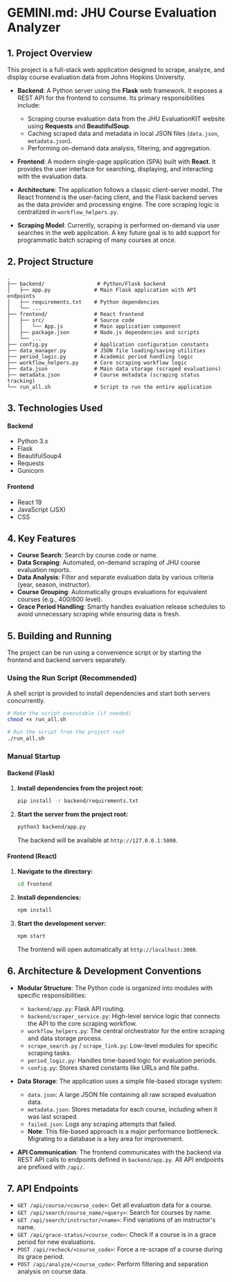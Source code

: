 # GEMINI.md: JHU Course Evaluation Analyzer

## 1. Project Overview

This project is a full-stack web application designed to scrape, analyze, and display course evaluation data from Johns Hopkins University.

- **Backend**: A Python server using the **Flask** web framework. It exposes a REST API for the frontend to consume. Its primary responsibilities include:
    - Scraping course evaluation data from the JHU EvaluationKIT website using **Requests** and **BeautifulSoup**.
    - Caching scraped data and metadata in local JSON files (`data.json`, `metadata.json`).
    - Performing on-demand data analysis, filtering, and aggregation.

- **Frontend**: A modern single-page application (SPA) built with **React**. It provides the user interface for searching, displaying, and interacting with the evaluation data.

- **Architecture**: The application follows a classic client-server model. The React frontend is the user-facing client, and the Flask backend serves as the data provider and processing engine. The core scraping logic is centralized in `workflow_helpers.py`.

- **Scraping Model**: Currently, scraping is performed on-demand via user searches in the web application. A key future goal is to add support for programmatic batch scraping of many courses at once.

## 2. Project Structure

```
.
├── backend/                 # Python/Flask backend
│   ├── app.py              # Main Flask application with API endpoints
│   ├── requirements.txt    # Python dependencies
│   └── ...
├── frontend/               # React frontend
│   ├── src/                # Source code
│   │   └── App.js          # Main application component
│   ├── package.json        # Node.js dependencies and scripts
│   └── ...
├── config.py               # Application configuration constants
├── data_manager.py         # JSON file loading/saving utilities
├── period_logic.py         # Academic period handling logic
├── workflow_helpers.py     # Core scraping workflow logic
├── data.json               # Main data storage (scraped evaluations)
├── metadata.json           # Course metadata (scraping status tracking)
└── run_all.sh              # Script to run the entire application
```

## 3. Technologies Used

#### Backend
- Python 3.x
- Flask
- BeautifulSoup4
- Requests
- Gunicorn

#### Frontend
- React 19
- JavaScript (JSX)
- CSS

## 4. Key Features

- **Course Search**: Search by course code or name.
- **Data Scraping**: Automated, on-demand scraping of JHU course evaluation reports.
- **Data Analysis**: Filter and separate evaluation data by various criteria (year, season, instructor).
- **Course Grouping**: Automatically groups evaluations for equivalent courses (e.g., 400/600 level).
- **Grace Period Handling**: Smartly handles evaluation release schedules to avoid unnecessary scraping while ensuring data is fresh.

## 5. Building and Running

The project can be run using a convenience script or by starting the frontend and backend servers separately.

### Using the Run Script (Recommended)

A shell script is provided to install dependencies and start both servers concurrently.

```bash
# Make the script executable (if needed)
chmod +x run_all.sh

# Run the script from the project root
./run_all.sh
```

### Manual Startup

#### Backend (Flask)

1.  **Install dependencies from the project root:**
    ```bash
    pip install -r backend/requirements.txt
    ```
2.  **Start the server from the project root:**
    ```bash
    python3 backend/app.py
    ```
    The backend will be available at `http://127.0.0.1:5000`.

#### Frontend (React)

1.  **Navigate to the directory:**
    ```bash
    cd frontend
    ```
2.  **Install dependencies:**
    ```bash
    npm install
    ```
3.  **Start the development server:**
    ```bash
    npm start
    ```
    The frontend will open automatically at `http://localhost:3000`.

## 6. Architecture & Development Conventions

- **Modular Structure**: The Python code is organized into modules with specific responsibilities:
    - `backend/app.py`: Flask API routing.
    - `backend/scraper_service.py`: High-level service logic that connects the API to the core scraping workflow.
    - `workflow_helpers.py`: The central orchestrator for the entire scraping and data storage process.
    - `scrape_search.py` / `scrape_link.py`: Low-level modules for specific scraping tasks.
    - `period_logic.py`: Handles time-based logic for evaluation periods.
    - `config.py`: Stores shared constants like URLs and file paths.

- **Data Storage**: The application uses a simple file-based storage system:
    - `data.json`: A large JSON file containing all raw scraped evaluation data.
    - `metadata.json`: Stores metadata for each course, including when it was last scraped.
    - `failed.json`: Logs any scraping attempts that failed.
    - **Note**: This file-based approach is a major performance bottleneck. Migrating to a database is a key area for improvement.

- **API Communication**: The frontend communicates with the backend via REST API calls to endpoints defined in `backend/app.py`. All API endpoints are prefixed with `/api/`.

## 7. API Endpoints

- `GET /api/course/<course_code>`: Get all evaluation data for a course.
- `GET /api/search/course_name/<query>`: Search for courses by name.
- `GET /api/search/instructor/<name>`: Find variations of an instructor's name.
- `GET /api/grace-status/<course_code>`: Check if a course is in a grace period for new evaluations.
- `POST /api/recheck/<course_code>`: Force a re-scrape of a course during its grace period.
- `POST /api/analyze/<course_code>`: Perform filtering and separation analysis on course data.
